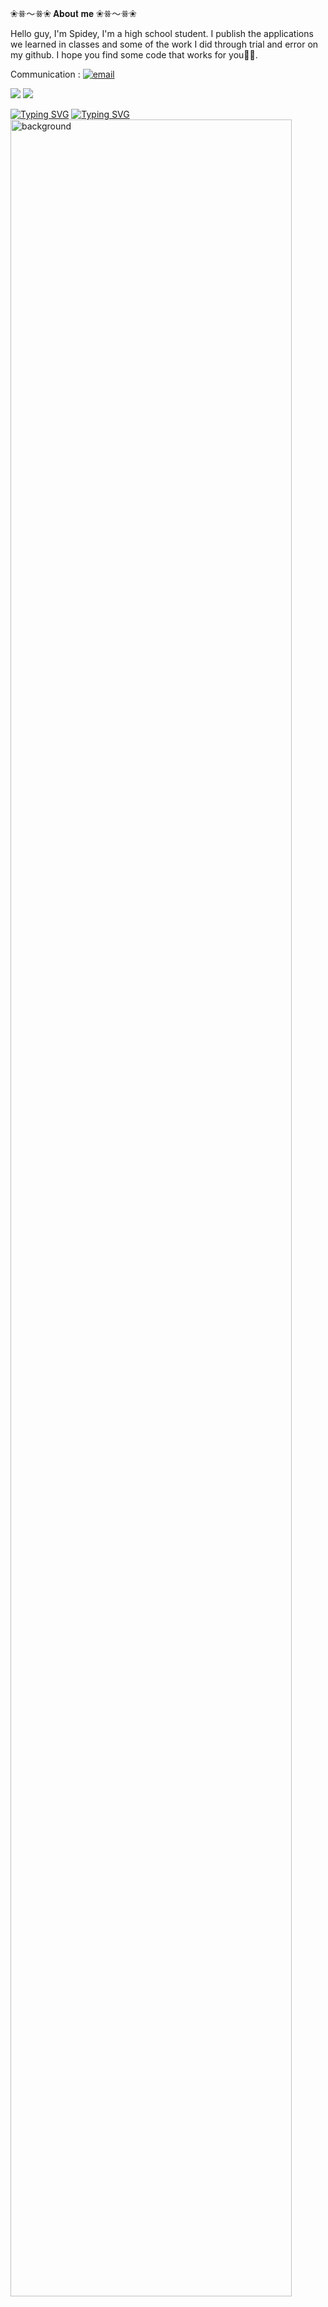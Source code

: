 ❀ꗥ～ꗥ❀ 𝐀𝐛𝐨𝐮𝐭 𝐦𝐞 ❀ꗥ～ꗥ❀ <br/>

Hello guy, I'm Spidey, I'm a high school student. I publish the applications we learned in classes and some of the work I did through trial and error on my github. I hope you find some code that works for you🫸🫷.<br/>

Communication : [![email](https://img.shields.io/badge/Email-D14836?logo=gmail&logoColor=white)](mailto:nursevimbahce7@gmail.com)<br/>

![](https://github-readme-stats.vercel.app/api?username=bhcnursevim&theme=blue-green&hide_border=true&include_all_commits=false&count_private=truewidth="50%")
![](https://github-readme-streak-stats.herokuapp.com/?user=bhcnursevim&theme=blue-green&hide_border=true) <br/>

<a href="https://git.io/typing-svg"><img src="https://readme-typing-svg.herokuapp.com?font=Fira+Code&pause=1000&color=Green&center=true&vCenter=true&multiline=false&repeat=false&width=600&lines=+Hayalleri+olmayanların+kanatları+da+yoktur" alt="Typing SVG" /></a>
     <a href="https://git.io/typing-svg"><img src="https://readme-typing-svg.herokuapp.com?font=Fira+Code&pause=1000&color=Green&center=true&vCenter=true&multiline=false&repeat=false&width=600&lines=+Muhammed+Ali" alt="Typing SVG" /></a>
<img width="94.5%" align="center" src="https://c4.wallpaperflare.com/wallpaper/1002/562/398/muhammad-ali-boxer-wallpaper-preview.jpg" alt="background">


<!-- Proudly created with GPRM ( https://gprm.itsvg.in ) -->



